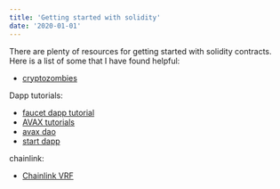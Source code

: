 ```yaml
---
title: 'Getting started with solidity'
date: '2020-01-01'
---
```


There are plenty of resources for getting started with solidity contracts. Here is a list of some that I have found helpful:

- [cryptozombies](https://cryptozombies.io/)

Dapp tutorials:

- [faucet dapp tutorial](https://dev.to/richardmelko/ethereum-dapp-crash-course-make-an-erc20-token-faucet-frontend-2m43)
- [AVAX tutorials](https://docs.avax.network/build/tutorials/tutorials-contest/)
- [avax dao](https://docs.avax.network/build/tutorials/tutorials-contest/avalanche-DAO/)
- [start dapp](https://github.com/tomhirst/solidity-nextjs-starter)


chainlink:

- [Chainlink VRF](https://docs.chain.link/docs/get-a-random-number/)